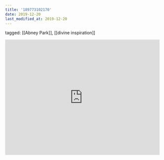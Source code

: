 ```yaml
---
title: '189773102170'
date: 2019-12-20
last_modified_at: 2019-12-20
---
```

tagged: [[Abney Park]], [[divine inspiration]]
<iframe allow="accelerometer; autoplay; clipboard-write; encrypted-media; gyroscope; picture-in-picture" allowfullscreen="" frameborder="0" height="375" id="youtube_iframe" src="https://www.youtube.com/embed/qhQVGgTJyUE?feature=oembed&amp;enablejsapi=1&amp;origin=https://safe.txmblr.com&amp;wmode=opaque" width="500"></iframe>